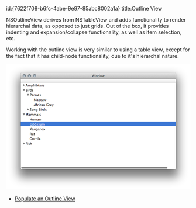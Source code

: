 id:{7622f708-b6fc-4abe-9e97-85abc8002a1a}
title:Outline View

NSOutlineView derives from NSTableView and adds functionality to render hierarchal
data, as opposed to just grids. Out of the box, it provides indenting and expansion/collapse
functionality, as well as item selection, etc.

Working with the outline view is very similar to using a table view, except for the fact
that it has child-node functionality, due to it's hierarchal nature.

![](Images/Expanded_OutlineView.png)

* [Populate an Outline View](populate_outlineview/)
